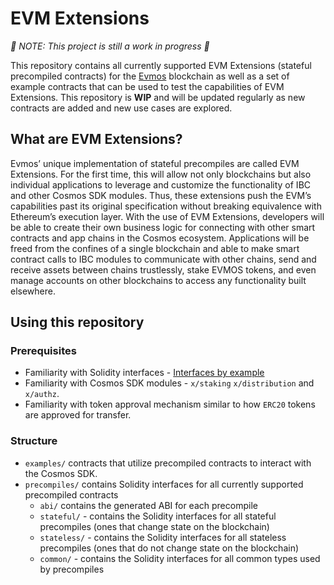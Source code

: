 # EVM Extensions

*🚧 NOTE: This project is still a work in progress 🚧*

This repository contains all currently supported EVM Extensions
(stateful precompiled contracts) for the [Evmos](https://evmos.org/) blockchain
as well as a set of example contracts that can be used to test the capabilities of EVM Extensions.
This repository is **WIP** and will be updated regularly
as new contracts are added and new use cases are explored.

## What are EVM Extensions?

Evmos’ unique implementation of stateful precompiles are called EVM Extensions.
For the first time, this will allow not only blockchains
but also individual applications to leverage and customize
the functionality of IBC and other Cosmos SDK modules.
Thus, these extensions push the EVM’s capabilities
past its original specification without breaking equivalence with Ethereum’s execution layer.
With the use of EVM Extensions, developers will be able to create their own business logic
for connecting with other smart contracts and app chains in the Cosmos ecosystem.
Applications will be freed from the confines of a single blockchain
and able to make smart contract calls to IBC modules to communicate with other chains,
send and receive assets between chains trustlessly, stake EVMOS tokens,
and even manage accounts on other blockchains to access any functionality built elsewhere.

## Using this repository

### Prerequisites

- Familiarity with Solidity interfaces - [Interfaces by example](https://solidity-by-example.org/interface/)
- Familiarity with Cosmos SDK modules - `x/staking` `x/distribution` and `x/authz`.
- Familiarity with token approval mechanism similar to how `ERC20` tokens are approved for transfer.

### Structure

- `examples/`  contracts that utilize precompiled contracts to interact with the Cosmos SDK.
- `precompiles/` contains Solidity interfaces for all currently supported precompiled contracts
  - `abi/` contains the generated ABI for each precompile 
  - `stateful/` - contains the Solidity interfaces for all stateful precompiles (ones that change state on the blockchain)
  - `stateless/` - contains the Solidity interfaces for all stateless precompiles (ones that do not change state on the blockchain)
  - `common/` - contains the Solidity interfaces for all common types used by precompiles
  
